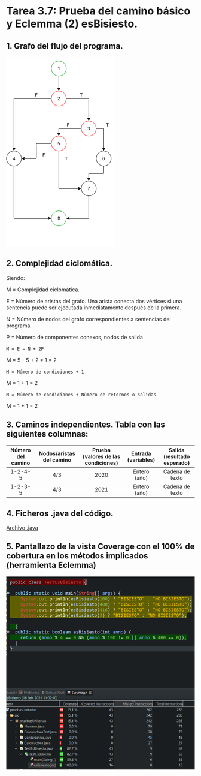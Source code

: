 # Tarea 3.7: Prueba del camino básico y Eclemma (2) esBisiesto.

## 1. Grafo del flujo del programa.
![grafo](./bisiestografo.png)

## 2. Complejidad ciclomática.
Siendo:

M = Complejidad ciclomática.

E = Número de aristas del grafo. Una arista conecta dos vértices si una sentencia puede ser ejecutada inmediatamente después de la primera.

N = Número de nodos del grafo correspondientes a sentencias del programa.

P = Número de componentes conexos, nodos de salida

```
M = E − N + 2P
```
M = 5 - 5 + 2 * 1 = 2
```
M = Número de condiciones + 1
```
M = 1 + 1 = 2
```
M = Número de condiciones + Número de retornos o salidas 
```
M = 1 + 1 = 2

## 3. Caminos independientes. Tabla con las siguientes columnas:
| Número del camino | Nodos/aristas del camino |  Prueba (valores de las condiciones) | Entrada (variables)  |  Salida (resultado esperado) |
|:-:|:-:|:-:|:-:|:-:|
| 1-2-4-5  | 4/3  |  2020 |  Entero (año) |  Cadena de texto |
| 1-2-3-5  | 4/3  |  2021 |  Entero (año) |  Cadena de texto |

## 4. Ficheros .java del código.
[Archivo .java](./TestEsBisiesto.java)

## 5. Pantallazo de la vista Coverage con el 100% de cobertura en los métodos implicados (herramienta Eclemma)
![coverage](./coverage.png)
